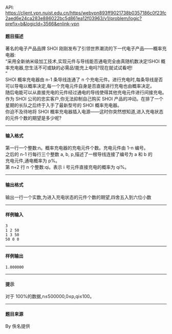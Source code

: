 API: https://client.vpn.nuist.edu.cn/https/webvpn893ff9021738b0357186c0f23fc2aed6e24ca283e886022bc5d861ea12f03963/v1/problem/logic?prefix=b&logicId=3566&enlink-vpn

#### 题目描述

著名的电子产品品牌 SHOI 刚刚发布了引领世界潮流的下一代电子产品——概率充电器:  
“采用全新纳米级加工技术,实现元件与导线能否通电完全由真随机数决定!SHOI 概率充电器,您生活不可或缺的必需品!能充上电吗?现在就试试看吧!  
”  
SHOI 概率充电器由 n-1 条导线连通了 n 个充电元件。进行充电时,每条导线是否可以导电以概率决定,每一个充电元件自身是否直接进行充电也由概率决定。  
随后电能可以从直接充电的元件经过通电的导线使得其他充电元件进行间接充电。  
作为 SHOI 公司的忠实客户,你无法抑制自己购买 SHOI 产品的冲动。在排了一个星期的长队之后终于入手了最新型号的 SHOI 概率充电器。  
你迫不及待地将 SHOI 概率充电器插入电源——这时你突然想知道,进入充电状态的元件个数的期望是多少呢?

---

#### 输入格式

第一行一个整数:n。概率充电器的充电元件个数。充电元件由 1-n 编号。  
之后的 n-1 行每行三个整数 a, b, p,描述了一根导线连接了编号为 a 和 b 的  
充电元件,通电概率为 p%。  
第 n+2 行 n 个整数:qi。表示 i 号元件直接充电的概率为 qi%。  

---

#### 输出格式

输出一行一个实数,为进入充电状态的元件个数的期望,四舍五入到六位小数

---

#### 样例输入
```
3 
1 2 50 
1 3 50 
50 0 0 

```

---

#### 样例输出
```
1.000000

```

---

#### 提示

对于 100%的数据,n≤500000,0≤p,qi≤100。  

---

#### 题目来源

By 佚名提供